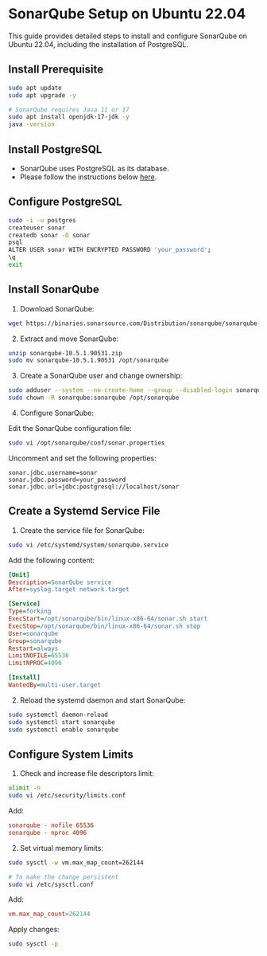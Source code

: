 # SonarQube Setup on Ubuntu 22.04

This guide provides detailed steps to install and configure SonarQube on Ubuntu 22.04, including the installation of PostgreSQL.


## Install Prerequisite

```bash
sudo apt update
sudo apt upgrade -y

# SonarQube requires Java 11 or 17
sudo apt install openjdk-17-jdk -y
java -version
```

## Install PostgreSQL

- SonarQube uses PostgreSQL as its database.
- Please follow the instructions below [here](https://github.com/ibtisamops/nectar/blob/main/databases/PostgreSQL.md).

## Configure PostgreSQL

```bash
sudo -i -u postgres
createuser sonar
createdb sonar -O sonar
psql
ALTER USER sonar WITH ENCRYPTED PASSWORD 'your_password';
\q
exit
```

## Install SonarQube

1. Download SonarQube:

```bash
wget https://binaries.sonarsource.com/Distribution/sonarqube/sonarqube-10.5.1.90531.zip
```

2. Extract and move SonarQube:

```bash
unzip sonarqube-10.5.1.90531.zip
sudo mv sonarqube-10.5.1.90531 /opt/sonarqube
```

3. Create a SonarQube user and change ownership:

```bash
sudo adduser --system --no-create-home --group --disabled-login sonarqube
sudo chown -R sonarqube:sonarqube /opt/sonarqube
```

4. Configure SonarQube:

Edit the SonarQube configuration file:

```bash
sudo vi /opt/sonarqube/conf/sonar.properties
```

Uncomment and set the following properties:

```properties
sonar.jdbc.username=sonar
sonar.jdbc.password=your_password
sonar.jdbc.url=jdbc:postgresql://localhost/sonar
```

## Create a Systemd Service File

1. Create the service file for SonarQube:

```bash
sudo vi /etc/systemd/system/sonarqube.service
```

Add the following content:

```ini
[Unit]
Description=SonarQube service
After=syslog.target network.target

[Service]
Type=forking
ExecStart=/opt/sonarqube/bin/linux-x86-64/sonar.sh start
ExecStop=/opt/sonarqube/bin/linux-x86-64/sonar.sh stop
User=sonarqube
Group=sonarqube
Restart=always
LimitNOFILE=65536
LimitNPROC=4096

[Install]
WantedBy=multi-user.target
```

2. Reload the systemd daemon and start SonarQube:

```bash
sudo systemctl daemon-reload
sudo systemctl start sonarqube
sudo systemctl enable sonarqube
```

## Configure System Limits

1. Check and increase file descriptors limit:

```bash
ulimit -n
sudo vi /etc/security/limits.conf
```

Add:

```conf
sonarqube - nofile 65536
sonarqube - nproc 4096
```

2. Set virtual memory limits:

```bash
sudo sysctl -w vm.max_map_count=262144

# To make the change persistent
sudo vi /etc/sysctl.conf
```

Add:

```conf
vm.max_map_count=262144
```

Apply changes:

```bash
sudo sysctl -p

